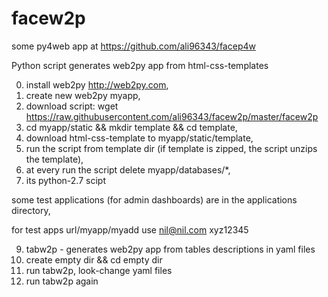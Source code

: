 # facew2p

some py4web app at https://github.com/ali96343/facep4w

Python script generates web2py app from html-css-templates

0. install web2py http://web2py.com, 
1. create new web2py myapp,
2. download script: wget https://raw.githubusercontent.com/ali96343/facew2p/master/facew2p
3. cd myapp/static && mkdir template && cd template,
4. download html-css-template to myapp/static/template,
5. run the script from template dir  (if template is zipped,  the script unzips the template),
6. at every run the script delete myapp/databases/*,
7. its python-2.7 scipt

some test applications (for admin dashboards) are in the applications directory,

for test apps url/myapp/myadd use  nil@nil.com xyz12345


9. tabw2p - generates web2py app from tables descriptions in yaml files
10. create empty dir && cd empty dir
11. run tabw2p, look-change yaml files
12. run tabw2p again

